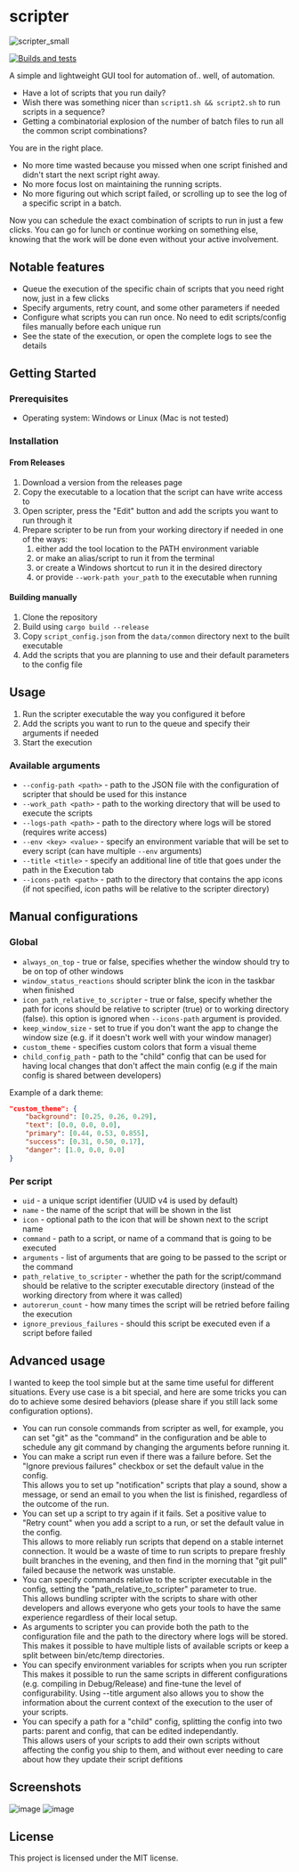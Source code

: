 # scripter
![scripter_small](https://github.com/gameraccoon/scripter/assets/24990031/c2346d05-421f-4c9a-8c70-81e8c7794aef)

[![Builds and tests](https://github.com/gameraccoon/scripter/actions/workflows/rust.yml/badge.svg)](https://github.com/gameraccoon/scripter/actions/workflows/rust.yml)

A simple and lightweight GUI tool for automation of.. well, of automation.

- Have a lot of scripts that you run daily?  
- Wish there was something nicer than `script1.sh && script2.sh` to run scripts in a sequence?  
- Getting a combinatorial explosion of the number of batch files to run all the common script combinations?  

You are in the right place.

- No more time wasted because you missed when one script finished and didn't start the next script right away.  
- No more focus lost on maintaining the running scripts.  
- No more figuring out which script failed, or scrolling up to see the log of a specific script in a batch.  

Now you can schedule the exact combination of scripts to run in just a few clicks. You can go for lunch or continue working on something else, knowing that the work will be done even without your active involvement.  

## Notable features

- Queue the execution of the specific chain of scripts that you need right now, just in a few clicks
- Specify arguments, retry count, and some other parameters if needed
- Configure what scripts you can run once. No need to edit scripts/config files manually before each unique run
- See the state of the execution, or open the complete logs to see the details

## Getting Started

### Prerequisites

- Operating system: Windows or Linux (Mac is not tested)

### Installation

#### From Releases
1. Download a version from the releases page
1. Copy the executable to a location that the script can have write access to
1. Open scripter, press the "Edit" button and add the scripts you want to run through it
1. Prepare scripter to be run from your working directory if needed in one of the ways:
    1. either add the tool location to the PATH environment variable
    1. or make an alias/script to run it from the terminal
    1. or create a Windows shortcut to run it in the desired directory
    1. or provide `--work-path your_path` to the executable when running

#### Building manually

1. Clone the repository
1. Build using `cargo build --release`
2. Copy `script_config.json` from the `data/common` directory next to the built executable
3. Add the scripts that you are planning to use and their default parameters to the config file

## Usage

1. Run the scripter executable the way you configured it before
1. Add the scripts you want to run to the queue and specify their arguments if needed
1. Start the execution

### Available arguments
- `--config-path <path>` - path to the JSON file with the configuration of scripter that should be used for this instance
- `--work_path <path>` - path to the working directory that will be used to execute the scripts
- `--logs-path <path>` - path to the directory where logs will be stored (requires write access)
- `--env <key> <value>` - specify an environment variable that will be set to every script (can have multiple `--env` arguments)
- `--title <title>` - specify an additional line of title that goes under the path in the Execution tab
- `--icons-path <path>` - path to the directory that contains the app icons (if not specified, icon paths will be relative to the scripter directory)

## Manual configurations

### Global
- `always_on_top` - true or false, specifies whether the window should try to be on top of other windows
- `window_status_reactions` should scripter blink the icon in the taskbar when finished
- `icon_path_relative_to_scripter` - true or false, specify whether the path for icons should be relative to scripter (true) or to working directory (false). this option is ignored when `--icons-path` argument is provided.
- `keep_window_size` - set to true if you don't want the app to change the window size (e.g. if it doesn't work well with your window manager)
- `custom_theme` - specifies custom colors that form a visual theme
- `child_config_path` - path to the "child" config that can be used for having local changes that don't affect the main config (e.g if the main config is shared between developers)

Example of a dark theme:
```json
"custom_theme": {
	"background": [0.25, 0.26, 0.29],
	"text": [0.0, 0.0, 0.0],
	"primary": [0.44, 0.53, 0.855],
	"success": [0.31, 0.50, 0.17],
	"danger": [1.0, 0.0, 0.0]
}
```

### Per script

- `uid` - a unique script identifier (UUID v4 is used by default)
- `name` - the name of the script that will be shown in the list
- `icon` - optional path to the icon that will be shown next to the script name
- `command` - path to a script, or name of a command that is going to be executed
- `arguments` - list of arguments that are going to be passed to the script or the command
- `path_relative_to_scripter` - whether the path for the script/command should be relative to the scripter executable directory (instead of the working directory from where it was called)
- `autorerun_count` - how many times the script will be retried before failing the execution
- `ignore_previous_failures` - should this script be executed even if a script before failed

## Advanced usage

I wanted to keep the tool simple but at the same time useful for different situations. Every use case is a bit special, and here are some tricks you can do to achieve some desired behaviors (please share if you still lack some configuration options).

- You can run console commands from scripter as well, for example, you can set "git" as the "command" in the configuration and be able to schedule any git command by changing the arguments before running it.
- You can make a script run even if there was a failure before. Set the "Ignore previous failures" checkbox or set the default value in the config.   
This allows you to set up "notification" scripts that play a sound, show a message, or send an email to you when the list is finished, regardless of the outcome of the run.
- You can set up a script to try again if it fails. Set a positive value to "Retry count" when you add a script to a run, or set the default value in the config.  
This allows to more reliably run scripts that depend on a stable internet connection. It would be a waste of time to run scripts to prepare freshly built branches in the evening, and then find in the morning that "git pull" failed because the network was unstable.
- You can specify commands relative to the scripter executable in the config, setting the "path_relative_to_scripter" parameter to true.  
This allows bundling scripter with the scripts to share with other developers and allows everyone who gets your tools to have the same experience regardless of their local setup.
- As arguments to scripter you can provide both the path to the configuration file and the path to the directory where logs will be stored.  
This makes it possible to have multiple lists of available scripts or keep a split between bin/etc/temp directories.
- You can specify environment variables for scripts when you run scripter  
This makes it possible to run the same scripts in different configurations (e.g. compiling in Debug/Release) and fine-tune the level of configurability. Using --title argument also allows you to show the information about the current context of the execution to the user of your scripts.
- You can specify a path for a "child" config, splitting the config into two parts: parent and config, that can be edited independantly.  
This allows users of your scripts to add their own scripts without affecting the config you ship to them, and without ever needing to care about how they update their script defitions

## Screenshots
![image](https://github.com/gameraccoon/scripter/assets/24990031/ef21a887-e902-406f-af00-38411c383e27)
![image](https://github.com/gameraccoon/scripter/assets/24990031/442c17bc-5f72-4fe6-ad63-098bd60fb882)


## License

This project is licensed under the MIT license.
